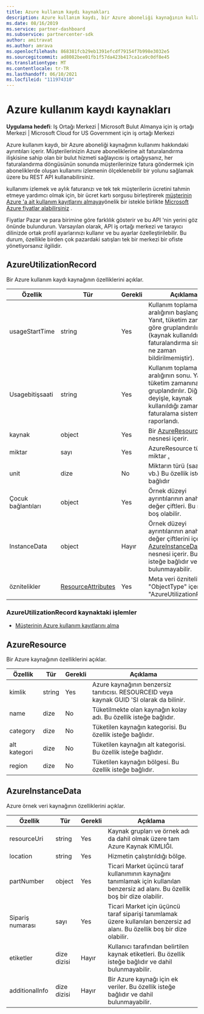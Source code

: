```yaml
---
title: Azure kullanım kaydı kaynakları
description: Azure kullanım kaydı, bir Azure aboneliği kaynağının kullanımı hakkındaki ayrıntıları içerir.
ms.date: 08/16/2019
ms.service: partner-dashboard
ms.subservice: partnercenter-sdk
author: amitravat
ms.author: amrava
ms.openlocfilehash: 868381fcb29eb1391efcdf79154f7b998e3032e5
ms.sourcegitcommit: ad8082bee01fb1f57da423b417ca1ca9c0df8e45
ms.translationtype: MT
ms.contentlocale: tr-TR
ms.lasthandoff: 06/10/2021
ms.locfileid: "111974310"
---
```

# <a name="azure-utilization-record-resources"></a>Azure kullanım kaydı kaynakları

**Uygulama hedefi**: Iş Ortağı Merkezi | Microsoft Bulut Almanya için iş ortağı Merkezi | Microsoft Cloud for US Government için iş ortağı Merkezi

Azure kullanım kaydı, bir Azure aboneliği kaynağının kullanımı hakkındaki ayrıntıları içerir. Müşterilerinizin Azure aboneliklerine ait faturalandırma ilişkisine sahip olan bir bulut hizmeti sağlayıcısı iş ortağıysanız, her faturalandırma döngüsünün sonunda müşterilerinize fatura göndermek için aboneliklerde oluşan kullanımı izlemenin ölçeklenebilir bir yolunu sağlamak üzere bu REST API kullanabilirsiniz.

kullanımı izlemek ve aylık faturanızı ve tek tek müşterilerin ücretini tahmin etmeye yardımcı olmak için, bir ücret kartı sorgusu birleştirerek [müşterinin Azure 'a ait kullanım kayıtlarını almaya](get-a-customer-s-utilization-record-for-azure.md)yönelik bir istekle birlikte [Microsoft Azure fiyatlar alabilirsiniz](get-prices-for-microsoft-azure.md) .

Fiyatlar Pazar ve para birimine göre farklılık gösterir ve bu API 'nin yerini göz önünde bulundurun. Varsayılan olarak, API iş ortağı merkezi ve tarayıcı dilinizde ortak profil ayarlarınızı kullanır ve bu ayarlar özelleştirilebilir. Bu durum, özellikle birden çok pazardaki satışları tek bir merkezi bir ofiste yönetiyorsanız ilgilidir.

## <a name="azureutilizationrecord"></a>AzureUtilizationRecord

Bir Azure kullanım kaydı kaynağının özelliklerini açıklar.

| Özellik       | Tür                                      | Gerekli | Açıklama                                                                                                                                                                             |
|----------------|-------------------------------------------|----------|-----------------------------------------------------------------------------------------------------------------------------------------------------------------------------------------|
| usageStartTime | string                                    | Yes      | Kullanım toplama zaman aralığının başlangıcı. Yanıt, tüketim zamanına göre gruplandırılır (kaynak kullanıldığında, faturalandırma sistemine ne zaman bildirilmemiştir). |
| Usagebitişsaati   | string                                    | Yes      | Kullanım toplama zaman aralığının sonu. Yanıt, tüketim zamanına göre gruplandırılır. Diğer bir deyişle, kaynak kullanıldığı zaman, faturalama sistemine raporlandı.   |
| kaynak       | object                                    | Yes      | Bir [AzureResource](#azureresource) nesnesi içerir.                                                                                                                                     |
| miktar       | sayı                                    | Yes      | AzureResource tüketilen miktar [.](#azureresource)                                                                                                                           |
| unit           | dize                                    | No       | Miktarın türü (saat, bayt vb.) Bu özellik isteğe bağlıdır                                                                                                                     |
| Çocuk bağlantıları     | object                                    | Yes      | Örnek düzeyi ayrıntılarının anahtar-değer çiftleri. Bu nesne boş olabilir.                                                                                                                    |
| InstanceData   | object                                    | Hayır       | Örnek düzeyi ayrıntılarının anahtar-değer çiftlerini içeren bir [AzureInstanceData](#azureinstancedata) nesnesi içerir. Bu özellik isteğe bağlıdır ve dahil bulunmayabilir.                  |
| öznitelikler     | [ResourceAttributes](utility-resources.md#resourceattributes) | Yes      | Meta veri öznitelikleri. "ObjectType" içerir: "AzureUtilizationRecord"                                                                                                                |

### <a name="operations-on-the-azureutilizationrecord-resource"></a>AzureUtilizationRecord kaynaktaki işlemler

- [Müşterinin Azure kullanım kayıtlarını alma](get-a-customer-s-utilization-record-for-azure.md)

## <a name="azureresource"></a>AzureResource

Bir Azure kaynağının özelliklerini açıklar.

| Özellik    | Tür   | Gerekli | Açıklama                                                                         |
|-------------|--------|----------|-------------------------------------------------------------------------------------|
| kimlik          | string | Yes      | Azure kaynağının benzersiz tanıtıcısı. RESOURCEID veya kaynak GUID 'SI olarak da bilinir. |
| name        | dize | No       | Tüketilmekte olan kaynağın kolay adı. Bu özellik isteğe bağlıdır.            |
| category    | dize | No       | Tüketilen kaynağın kategorisi. Bu özellik isteğe bağlıdır.                   |
| alt kategori | dize | No       | Tüketilen kaynağın alt kategorisi. Bu özellik isteğe bağlıdır.               |
| region      | dize | No       | Tüketilen kaynağın bölgesi. Bu özellik isteğe bağlıdır.                     |

## <a name="azureinstancedata"></a>AzureInstanceData

Azure örnek veri kaynağının özelliklerini açıklar.

| Özellik       | Tür             | Gerekli | Açıklama                                                                                                        |
|----------------|------------------|----------|--------------------------------------------------------------------------------------------------------------------|
| resourceUri    | string           | Yes      | Kaynak grupları ve örnek adı da dahil olmak üzere tam Azure Kaynak KIMLIĞI.                   |
| location       | string           | Yes      | Hizmetin çalıştırıldığı bölge.                                                                               |
| partNumber     | object           | Yes      | Ticari Market üçüncü taraf kullanımının kaynağını tanımlamak için kullanılan benzersiz ad alanı. Bu özellik boş bir dize olabilir. |
| Sipariş numarası    | sayı           | Yes      | Ticari Market için üçüncü taraf siparişi tanımlamak üzere kullanılan benzersiz ad alanı. Bu özellik boş bir dize olabilir.          |
| etiketler           | dize dizisi | Hayır       | Kullanıcı tarafından belirtilen kaynak etiketleri. Bu özellik isteğe bağlıdır ve dahil bulunmayabilir.                            |
| additionalInfo | dize dizisi | Hayır       | Bir Azure kaynağı için ek veriler. Bu özellik isteğe bağlıdır ve dahil bulunmayabilir.                          |
